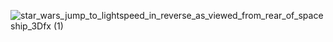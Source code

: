 
![star_wars_jump_to_lightspeed_in_reverse_as_viewed_from_rear_of_spaceship_3Dfx (1)](https://github.com/Sahith-Chandra/Sahith-Chandra/assets/146782408/abbbd604-e7b1-4932-9dbd-13f14135fcca)


<!--
**Sahith-Chandra/Sahith-Chandra** is a ✨ _special_ ✨ repository because its `README.md` (this file) appears on your GitHub profile.

Here are some ideas to get you started:

- 🔭 I’m currently working on ...
- 🌱 I’m currently learning ...
- 👯 I’m looking to collaborate on ...
- 🤔 I’m looking for help with ...
- 💬 Ask me about ...
- 📫 How to reach me: ...
- 😄 Pronouns: ...
- ⚡ Fun fact: ...
-->
